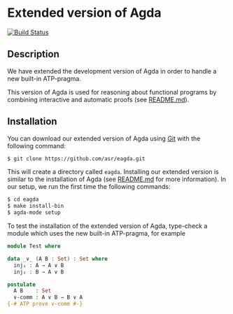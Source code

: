 Extended version of Agda
========================

[![Build Status](https://travis-ci.org/asr/eagda.svg?branch=master)](https://travis-ci.org/asr/eagda)

Description
-----------

We have extended the development version of Agda in order to handle a
new built-in ATP-pragma.

This version of Agda is used for reasoning about functional programs
by combining interactive and automatic proofs (see
[README.md](https://github.com/asr/fotc/blob/master/README.md)).

Installation
------------

You can download our extended version of Agda using
[Git](http://git-scm.com/) with the following command:

````bash
$ git clone https://github.com/asr/eagda.git
````

This will create a directory called `eagda`. Installing our extended
version is similar to the installation of Agda (see
[README.md](https://github.com/agda/agda/blob/master/README.md) for
more information). In our setup, we run the first time the following
commands:

````bash
$ cd eagda
$ make install-bin
$ agda-mode setup
````

To test the installation of the extended version of Agda, type-check a
module which uses the new built-in ATP-pragma, for example

````Agda
module Test where

data _∨_ (A B : Set) : Set where
  inj₁ : A → A ∨ B
  inj₂ : B → A ∨ B

postulate
  A B    : Set
  ∨-comm : A ∨ B → B ∨ A
{-# ATP prove ∨-comm #-}
````
